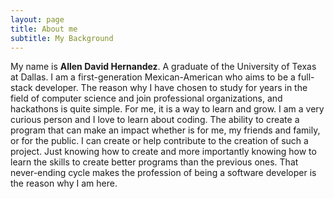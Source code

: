 ```yaml
---
layout: page
title: About me
subtitle: My Background
---
```


My name is **Allen David Hernandez**. A graduate of the University of Texas at Dallas. I am a first-generation Mexican-American who aims to be a full-stack developer. The reason why I have chosen to study for years in the field of computer science and join professional organizations, and hackathons is quite simple. For me, it is a way to learn and grow. I am a very curious person and I love to learn about coding. The ability to create a program that can make an impact whether is for me, my friends and family, or for the public. I can create or help contribute to the creation of such a project. Just knowing how to create and more importantly knowing how to learn the skills to create better programs than the previous ones. That never-ending cycle makes the profession of being a software developer is the reason why I am here.


